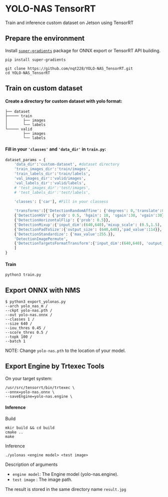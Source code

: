 # YOLO-NAS TensorRT
Train and inference custom dataset on Jetson using TensorRT
## Prepare the environment
Install [`super-gradients`](https://github.com/Deci-AI/super-gradients) package for ONNX export or TensorRT API building.

   ``` shell
   pip install super-gradients
   ```
   ``` shell
   git clone https://github.com/nqt228/YOLO-NAS_TensorRT.git
   cd YOLO-NAS_TensorRT
   ```
## Train on custom dataset
#### Create a directory for custom dataset with yolo format:
``` shell
├── dataset
├───── train
│       ├── images
│       └── labels
└───── valid
        ├── images
        └── labels
```
#### Fill in your `'classes'` and `'data_dir'` in `train.py`:
```python
dataset_params = {
    'data_dir':'custom-dataset', #dataset directory
    'train_images_dir':'train/images',
    'train_labels_dir':'train/labels',
    'val_images_dir':'valid/images',
    'val_labels_dir':'valid/labels',
    # 'test_images_dir':'test/images',
    # 'test_labels_dir':'test/labels',

    'classes': ['car'], #Fill in your classess
    
    'transforms':[{'DetectionRandomAffine': {'degrees': 0,'translate':0.25,'scales':(0.5,1.5), 'shear': 0.0, 'target_size':'','filter_box_candidate': True,'wh_thr':2, 'area_thr':0.1, 'ar_thr':20}}, 
    {'DetectionHSV': {'prob': 0.5, 'hgain': 18, 'sgain':30, 'vgain':30}}, 
    {'DetectionHorizontalFlip': {'prob': 0.5}},
    {'DetectionMixup':{'input_dim':(640,640),'mixup_scale': (0.5,1.5),'prob':0.5, 'flip_prob':0.5 }},
    {'DetectionPadToSize':{'output_size': (640,640),'pad_value':114}},
    {'DetectionStandardize': {'max_value':255.}},
    'DetectionImagePermute',
    {'DetectionTargetsFormatTransform':{'input_dim':(640,640), 'output_format':'LABEL_CXCYWH'}}
    ]
}
```
#### Train
``` shell
python3 train.py 
```
## Export ONNX with NMS
``` shell
$ python3 export_yolonas.py 
--arch yolo_nas_m /                                                                    
--ckpt yolo-nas.pth /
--out yolo-nas.onnx /                                                 
--classes 1 /
--size 640 /
--iou_thres 0.45 /
--score_thres 0.5 /
--topk 100 /
--batch 1
```
NOTE: Change `yolo-nas.pth` to the location of your model.   
## Export Engine by Trtexec Tools
On your target system:

``` shell
/usr/src/tensorrt/bin/trtexec \
--onnx=yolo-nas.onnx \
--saveEngine=yolo-nas.engine \
```
#### Inference
Build
``` shell
mkir build && cd build
cmake ..
make
```
Inference
``` shell
./yolonas <engine model> <test image>
```
Description of arguments

- `engine model`: The Engine model (yolo-nas.engine).
- `test image` : The image path.

The result is stored in the same directory name `result.jpg`

